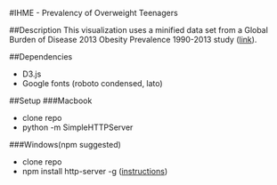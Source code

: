 #IHME - Prevalency of Overweight Teenagers

##Description
This visualization uses a minified data set from a Global Burden of Disease 2013 Obesity Prevalence 1990-2013 study ([link](http://ghdx.healthdata.org/record/global-burden-disease-study-2013-gbd-2013-obesity-prevalence-1990-2013)).

##Dependencies
* D3.js
* Google fonts (roboto condensed, lato)

##Setup
###Macbook
* clone repo
* python -m SimpleHTTPServer

###Windows(npm suggested)
* clone repo
* npm install http-server -g ([instructions](https://www.npmjs.com/package/http-server))
